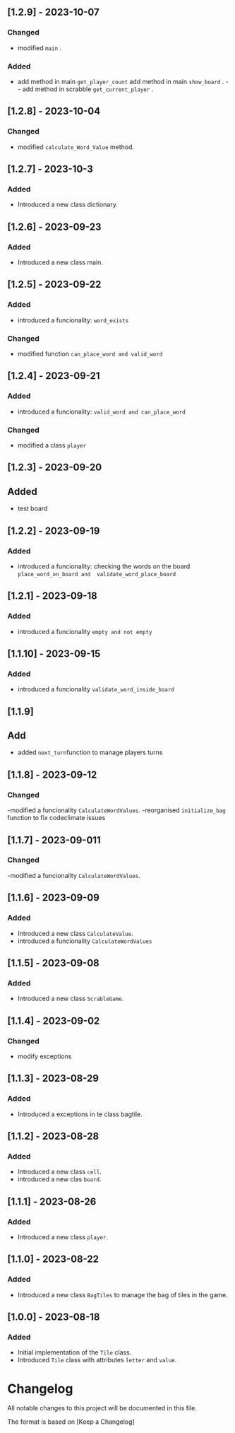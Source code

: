
## [1.2.9] - 2023-10-07

### Changed
- modified `main` .
### Added
- add method  in main `get_player_count`
add method in main  `show_board` .
-- add method in scrabble  `get_current_player` . 
## [1.2.8] - 2023-10-04

### Changed
- modified  `calculate_Word_Value` method.

## [1.2.7] - 2023-10-3

### Added
- Introduced a new class dictionary.

## [1.2.6] - 2023-09-23

### Added
- Introduced a new class main.

## [1.2.5] - 2023-09-22

### Added
- introduced a funcionality: `word_exists`
### Changed
- modified function  `can_place_word and valid_word`

## [1.2.4] - 2023-09-21

### Added
- introduced a funcionality: `valid_word and can_place_word`
### Changed
- modified a  class  `player`

## [1.2.3] - 2023-09-20

## Added
- test board 

## [1.2.2] - 2023-09-19

### Added
- introduced a funcionality: checking the words on the board `place_word_on_board and  validate_word_place_board`

## [1.2.1] - 2023-09-18

### Added
- introduced a funcionality `empty and not empty`

## [1.1.10] - 2023-09-15

### Added
- introduced a funcionality `validate_word_inside_board`

## [1.1.9]

## Add 
- added `next_turn`function to manage players turns

## [1.1.8] - 2023-09-12

### Changed
-modified a  funcionality `CalculateWordValues`.
-reorganised  `initialize_bag` function to fix codeclimate issues

## [1.1.7] - 2023-09-011

### Changed
-modified a funcionality `CalculateWordValues`.

## [1.1.6] - 2023-09-09

### Added
- Introduced a new class `CalculateValue`.
- introduced a funcionality `CalculateWordValues`

## [1.1.5] - 2023-09-08

### Added
- Introduced a new class `ScrableGame`.

## [1.1.4] - 2023-09-02

### Changed 
- modify exceptions 

## [1.1.3] - 2023-08-29

### Added
- Introduced a exceptions in te class bagtile.

## [1.1.2] - 2023-08-28

### Added
- Introduced a new class `cell`.
- introduced a new clas `board`.

## [1.1.1] - 2023-08-26

### Added

- Introduced a new class `player`.

## [1.1.0] - 2023-08-22

### Added
- Introduced a new class `BagTiles` to manage the bag of tiles in the game.

## [1.0.0] - 2023-08-18

### Added
- Initial implementation of the `Tile` class.
- Introduced `Tile` class with attributes `letter` and `value`.

# Changelog

All notable changes to this project will be documented in this file.

The format is based on [Keep a Changelog]

